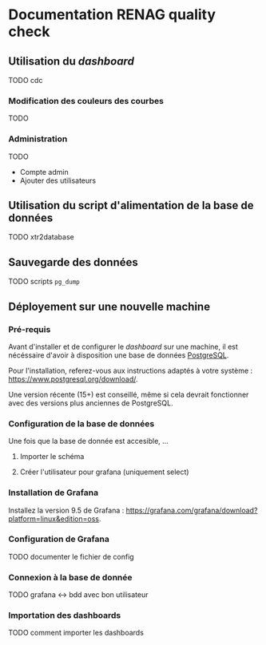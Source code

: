 # Documentation RENAG quality check

## Utilisation du *dashboard*

TODO cdc

### Modification des couleurs des courbes

TODO

### Administration

TODO

- Compte admin
- Ajouter des utilisateurs

## Utilisation du script d'alimentation de la base de données

TODO xtr2database <!-- attendre que l'interface CLI soit definie -->

## Sauvegarde des données

TODO scripts `pg_dump`

## Déployement sur une nouvelle machine

### Pré-requis

Avant d'installer et de configurer le *dashboard* sur une machine, il est nécéssaire d'avoir à disposition une base de données [PostgreSQL](https://www.postgresql.org/).

Pour l'installation, referez-vous aux instructions adaptés à votre système : https://www.postgresql.org/download/.

Une version récente (15+) est conseillé, même si cela devrait fonctionner avec des versions plus anciennes de PostgreSQL.

### Configuration de la base de données

Une fois que la base de donnée est accesible, ...

1. Importer le schéma

2. Créer l'utilisateur pour grafana (uniquement select)

### Installation de Grafana

Installez la version 9.5 de Grafana : https://grafana.com/grafana/download?platform=linux&edition=oss.

### Configuration de Grafana

TODO documenter le fichier de config

### Connexion à la base de donnée

TODO grafana <-> bdd avec bon utilisateur

### Importation des dashboards

TODO comment importer les dashboards
